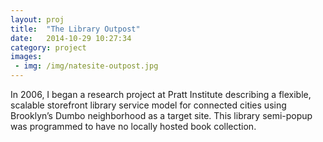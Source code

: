 ```yaml
---
layout: proj
title:  "The Library Outpost"
date:   2014-10-29 10:27:34
category: project
images:
 - img: /img/natesite-outpost.jpg
---
```


In 2006, I began a research project at Pratt Institute describing a flexible, scalable storefront library service model for connected cities using Brooklyn’s Dumbo neighborhood as a target site. This library semi-popup was programmed to have no locally hosted book collection.
                                  		